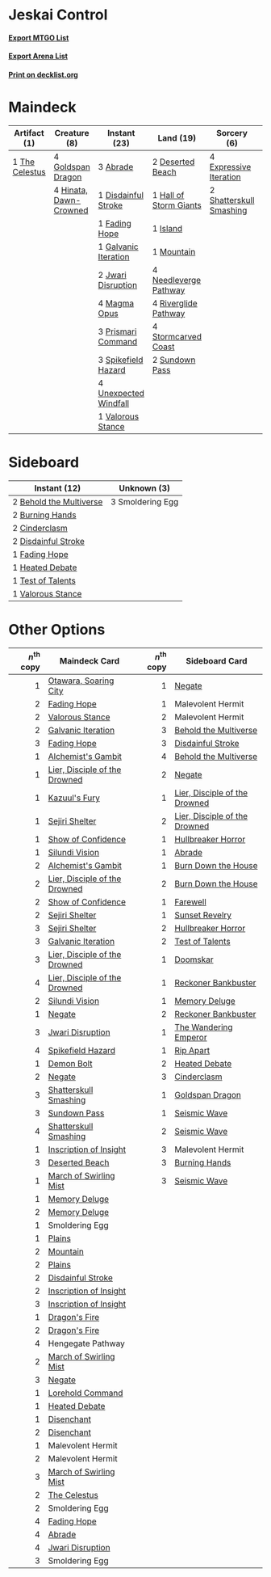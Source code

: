# Jeskai Control

#### [Export MTGO List](../collection/Jeskai%20Control/Jeskai%20Control.txt)
#### [Export Arena List](../collection/Jeskai%20Control/Jeskai%20Control_arena.txt)
#### [Print on decklist.org](http://decklist.org/?deckmain=3%09Abrade%0A2%09Deserted%20Beach%0A1%09Disdainful%20Stroke%0A4%09Expressive%20Iteration%0A1%09Fading%20Hope%0A1%09Galvanic%20Iteration%0A4%09Goldspan%20Dragon%0A1%09Hall%20of%20Storm%20Giants%0A3%09Hengegate%20Pathway%0A4%09Hinata,%20Dawn-Crowned%0A1%09Island%0A2%09Jwari%20Disruption%0A4%09Magma%20Opus%0A1%09Mountain%0A4%09Needleverge%20Pathway%0A3%09Prismari%20Command%0A4%09Riverglide%20Pathway%0A2%09Shatterskull%20Smashing%0A3%09Spikefield%20Hazard%0A4%09Stormcarved%20Coast%0A2%09Sundown%20Pass%0A1%09The%20Celestus%0A4%09Unexpected%20Windfall%0A1%09Valorous%20Stance&deckside=2%09Behold%20the%20Multiverse%0A2%09Burning%20Hands%0A2%09Cinderclasm%0A2%09Disdainful%20Stroke%0A1%09Fading%20Hope%0A1%09Heated%20Debate%0A3%09Smoldering%20Egg%0A1%09Test%20of%20Talents%0A1%09Valorous%20Stance)
# Maindeck

|                                      Artifact (1)                                       |                                          Creature (8)                                           |                                          Instant (23)                                          |                                            Land (19)                                            |                                           Sorcery (6)                                            |    Unknown (3)    |
|-----------------------------------------------------------------------------------------|-------------------------------------------------------------------------------------------------|------------------------------------------------------------------------------------------------|-------------------------------------------------------------------------------------------------|--------------------------------------------------------------------------------------------------|-------------------|
|1 [The Celestus](http://gatherer.wizards.com/Pages/Card/Details.aspx?multiverseid=535049)|4 [Goldspan Dragon](http://gatherer.wizards.com/Pages/Card/Details.aspx?multiverseid=503751)     |3 [Abrade](http://gatherer.wizards.com/Pages/Card/Details.aspx?multiverseid=430772)             |2 [Deserted Beach](http://gatherer.wizards.com/Pages/Card/Details.aspx?multiverseid=535058)      |4 [Expressive Iteration](http://gatherer.wizards.com/Pages/Card/Details.aspx?multiverseid=513678) |3 Hengegate Pathway|
|                                                                                         |4 [Hinata, Dawn-Crowned](http://gatherer.wizards.com/Pages/Card/Details.aspx?multiverseid=548534)|1 [Disdainful Stroke](http://gatherer.wizards.com/Pages/Card/Details.aspx?multiverseid=420705)  |1 [Hall of Storm Giants](http://gatherer.wizards.com/Pages/Card/Details.aspx?multiverseid=527544)|2 [Shatterskull Smashing](http://gatherer.wizards.com/Pages/Card/Details.aspx?multiverseid=491802)|                   |
|                                                                                         |                                                                                                 |1 [Fading Hope](http://gatherer.wizards.com/Pages/Card/Details.aspx?multiverseid=534812)        |1 [Island](http://gatherer.wizards.com/Pages/Card/Details.aspx?multiverseid=439857)              |                                                                                                  |                   |
|                                                                                         |                                                                                                 |1 [Galvanic Iteration](http://gatherer.wizards.com/Pages/Card/Details.aspx?multiverseid=535018) |1 [Mountain](http://gatherer.wizards.com/Pages/Card/Details.aspx?multiverseid=439859)            |                                                                                                  |                   |
|                                                                                         |                                                                                                 |2 [Jwari Disruption](http://gatherer.wizards.com/Pages/Card/Details.aspx?multiverseid=491693)   |4 [Needleverge Pathway](http://gatherer.wizards.com/Pages/Card/Details.aspx?multiverseid=491918) |                                                                                                  |                   |
|                                                                                         |                                                                                                 |4 [Magma Opus](http://gatherer.wizards.com/Pages/Card/Details.aspx?multiverseid=513695)         |4 [Riverglide Pathway](http://gatherer.wizards.com/Pages/Card/Details.aspx?multiverseid=491920)  |                                                                                                  |                   |
|                                                                                         |                                                                                                 |3 [Prismari Command](http://gatherer.wizards.com/Pages/Card/Details.aspx?multiverseid=513706)   |4 [Stormcarved Coast](http://gatherer.wizards.com/Pages/Card/Details.aspx?multiverseid=541141)   |                                                                                                  |                   |
|                                                                                         |                                                                                                 |3 [Spikefield Hazard](http://gatherer.wizards.com/Pages/Card/Details.aspx?multiverseid=491809)  |2 [Sundown Pass](http://gatherer.wizards.com/Pages/Card/Details.aspx?multiverseid=541142)        |                                                                                                  |                   |
|                                                                                         |                                                                                                 |4 [Unexpected Windfall](http://gatherer.wizards.com/Pages/Card/Details.aspx?multiverseid=527451)|                                                                                                 |                                                                                                  |                   |
|                                                                                         |                                                                                                 |1 [Valorous Stance](http://gatherer.wizards.com/Pages/Card/Details.aspx?multiverseid=391950)    |                                                                                                 |                                                                                                  |                   |


# Sideboard

|                                           Instant (12)                                           |  Unknown (3)   |
|--------------------------------------------------------------------------------------------------|----------------|
|2 [Behold the Multiverse](http://gatherer.wizards.com/Pages/Card/Details.aspx?multiverseid=503653)|3 Smoldering Egg|
|2 [Burning Hands](http://gatherer.wizards.com/Pages/Card/Details.aspx?multiverseid=527422)        |                |
|2 [Cinderclasm](http://gatherer.wizards.com/Pages/Card/Details.aspx?multiverseid=491776)          |                |
|2 [Disdainful Stroke](http://gatherer.wizards.com/Pages/Card/Details.aspx?multiverseid=420705)    |                |
|1 [Fading Hope](http://gatherer.wizards.com/Pages/Card/Details.aspx?multiverseid=534812)          |                |
|1 [Heated Debate](http://gatherer.wizards.com/Pages/Card/Details.aspx?multiverseid=513583)        |                |
|1 [Test of Talents](http://gatherer.wizards.com/Pages/Card/Details.aspx?multiverseid=513536)      |                |
|1 [Valorous Stance](http://gatherer.wizards.com/Pages/Card/Details.aspx?multiverseid=391950)      |                |


# Other Options

|*n*<sup>th</sup> copy|                                             Maindeck Card                                              |*n*<sup>th</sup> copy|                                             Sideboard Card                                             |
|--------------------:|--------------------------------------------------------------------------------------------------------|--------------------:|--------------------------------------------------------------------------------------------------------|
|                    1|[Otawara, Soaring City](http://gatherer.wizards.com/Pages/Card/Details.aspx?multiverseid=548584)        |                    1|[Negate](http://gatherer.wizards.com/Pages/Card/Details.aspx?multiverseid=423707)                       |
|                    2|[Fading Hope](http://gatherer.wizards.com/Pages/Card/Details.aspx?multiverseid=534812)                  |                    1|Malevolent Hermit                                                                                       |
|                    2|[Valorous Stance](http://gatherer.wizards.com/Pages/Card/Details.aspx?multiverseid=391950)              |                    2|Malevolent Hermit                                                                                       |
|                    2|[Galvanic Iteration](http://gatherer.wizards.com/Pages/Card/Details.aspx?multiverseid=535018)           |                    3|[Behold the Multiverse](http://gatherer.wizards.com/Pages/Card/Details.aspx?multiverseid=503653)        |
|                    3|[Fading Hope](http://gatherer.wizards.com/Pages/Card/Details.aspx?multiverseid=534812)                  |                    3|[Disdainful Stroke](http://gatherer.wizards.com/Pages/Card/Details.aspx?multiverseid=420705)            |
|                    1|[Alchemist's Gambit](http://gatherer.wizards.com/Pages/Card/Details.aspx?multiverseid=540993)           |                    4|[Behold the Multiverse](http://gatherer.wizards.com/Pages/Card/Details.aspx?multiverseid=503653)        |
|                    1|[Lier, Disciple of the Drowned](http://gatherer.wizards.com/Pages/Card/Details.aspx?multiverseid=534821)|                    2|[Negate](http://gatherer.wizards.com/Pages/Card/Details.aspx?multiverseid=423707)                       |
|                    1|[Kazuul's Fury](http://gatherer.wizards.com/Pages/Card/Details.aspx?multiverseid=491786)                |                    1|[Lier, Disciple of the Drowned](http://gatherer.wizards.com/Pages/Card/Details.aspx?multiverseid=534821)|
|                    1|[Sejiri Shelter](http://gatherer.wizards.com/Pages/Card/Details.aspx?multiverseid=491662)               |                    2|[Lier, Disciple of the Drowned](http://gatherer.wizards.com/Pages/Card/Details.aspx?multiverseid=534821)|
|                    1|[Show of Confidence](http://gatherer.wizards.com/Pages/Card/Details.aspx?multiverseid=513505)           |                    1|[Hullbreaker Horror](http://gatherer.wizards.com/Pages/Card/Details.aspx?multiverseid=540902)           |
|                    1|[Silundi Vision](http://gatherer.wizards.com/Pages/Card/Details.aspx?multiverseid=491711)               |                    1|[Abrade](http://gatherer.wizards.com/Pages/Card/Details.aspx?multiverseid=430772)                       |
|                    2|[Alchemist's Gambit](http://gatherer.wizards.com/Pages/Card/Details.aspx?multiverseid=540993)           |                    1|[Burn Down the House](http://gatherer.wizards.com/Pages/Card/Details.aspx?multiverseid=534907)          |
|                    2|[Lier, Disciple of the Drowned](http://gatherer.wizards.com/Pages/Card/Details.aspx?multiverseid=534821)|                    2|[Burn Down the House](http://gatherer.wizards.com/Pages/Card/Details.aspx?multiverseid=534907)          |
|                    2|[Show of Confidence](http://gatherer.wizards.com/Pages/Card/Details.aspx?multiverseid=513505)           |                    1|[Farewell](http://gatherer.wizards.com/Pages/Card/Details.aspx?multiverseid=548306)                     |
|                    2|[Sejiri Shelter](http://gatherer.wizards.com/Pages/Card/Details.aspx?multiverseid=491662)               |                    1|[Sunset Revelry](http://gatherer.wizards.com/Pages/Card/Details.aspx?multiverseid=534796)               |
|                    3|[Sejiri Shelter](http://gatherer.wizards.com/Pages/Card/Details.aspx?multiverseid=491662)               |                    2|[Hullbreaker Horror](http://gatherer.wizards.com/Pages/Card/Details.aspx?multiverseid=540902)           |
|                    3|[Galvanic Iteration](http://gatherer.wizards.com/Pages/Card/Details.aspx?multiverseid=535018)           |                    2|[Test of Talents](http://gatherer.wizards.com/Pages/Card/Details.aspx?multiverseid=513536)              |
|                    3|[Lier, Disciple of the Drowned](http://gatherer.wizards.com/Pages/Card/Details.aspx?multiverseid=534821)|                    1|[Doomskar](http://gatherer.wizards.com/Pages/Card/Details.aspx?multiverseid=503613)                     |
|                    4|[Lier, Disciple of the Drowned](http://gatherer.wizards.com/Pages/Card/Details.aspx?multiverseid=534821)|                    1|[Reckoner Bankbuster](http://gatherer.wizards.com/Pages/Card/Details.aspx?multiverseid=548568)          |
|                    2|[Silundi Vision](http://gatherer.wizards.com/Pages/Card/Details.aspx?multiverseid=491711)               |                    1|[Memory Deluge](http://gatherer.wizards.com/Pages/Card/Details.aspx?multiverseid=534825)                |
|                    1|[Negate](http://gatherer.wizards.com/Pages/Card/Details.aspx?multiverseid=423707)                       |                    2|[Reckoner Bankbuster](http://gatherer.wizards.com/Pages/Card/Details.aspx?multiverseid=548568)          |
|                    3|[Jwari Disruption](http://gatherer.wizards.com/Pages/Card/Details.aspx?multiverseid=491693)             |                    1|[The Wandering Emperor](http://gatherer.wizards.com/Pages/Card/Details.aspx?multiverseid=548337)        |
|                    4|[Spikefield Hazard](http://gatherer.wizards.com/Pages/Card/Details.aspx?multiverseid=491809)            |                    1|[Rip Apart](http://gatherer.wizards.com/Pages/Card/Details.aspx?multiverseid=513717)                    |
|                    1|[Demon Bolt](http://gatherer.wizards.com/Pages/Card/Details.aspx?multiverseid=503741)                   |                    2|[Heated Debate](http://gatherer.wizards.com/Pages/Card/Details.aspx?multiverseid=513583)                |
|                    2|[Negate](http://gatherer.wizards.com/Pages/Card/Details.aspx?multiverseid=423707)                       |                    3|[Cinderclasm](http://gatherer.wizards.com/Pages/Card/Details.aspx?multiverseid=491776)                  |
|                    3|[Shatterskull Smashing](http://gatherer.wizards.com/Pages/Card/Details.aspx?multiverseid=491802)        |                    1|[Goldspan Dragon](http://gatherer.wizards.com/Pages/Card/Details.aspx?multiverseid=503751)              |
|                    3|[Sundown Pass](http://gatherer.wizards.com/Pages/Card/Details.aspx?multiverseid=541142)                 |                    1|[Seismic Wave](http://gatherer.wizards.com/Pages/Card/Details.aspx?multiverseid=548465)                 |
|                    4|[Shatterskull Smashing](http://gatherer.wizards.com/Pages/Card/Details.aspx?multiverseid=491802)        |                    2|[Seismic Wave](http://gatherer.wizards.com/Pages/Card/Details.aspx?multiverseid=548465)                 |
|                    1|[Inscription of Insight](http://gatherer.wizards.com/Pages/Card/Details.aspx?multiverseid=495611)       |                    3|Malevolent Hermit                                                                                       |
|                    3|[Deserted Beach](http://gatherer.wizards.com/Pages/Card/Details.aspx?multiverseid=535058)               |                    3|[Burning Hands](http://gatherer.wizards.com/Pages/Card/Details.aspx?multiverseid=527422)                |
|                    1|[March of Swirling Mist](http://gatherer.wizards.com/Pages/Card/Details.aspx?multiverseid=548358)       |                    3|[Seismic Wave](http://gatherer.wizards.com/Pages/Card/Details.aspx?multiverseid=548465)                 |
|                    1|[Memory Deluge](http://gatherer.wizards.com/Pages/Card/Details.aspx?multiverseid=534825)                |                     |                                                                                                        |
|                    2|[Memory Deluge](http://gatherer.wizards.com/Pages/Card/Details.aspx?multiverseid=534825)                |                     |                                                                                                        |
|                    1|Smoldering Egg                                                                                          |                     |                                                                                                        |
|                    1|[Plains](http://gatherer.wizards.com/Pages/Card/Details.aspx?multiverseid=439856)                       |                     |                                                                                                        |
|                    2|[Mountain](http://gatherer.wizards.com/Pages/Card/Details.aspx?multiverseid=439859)                     |                     |                                                                                                        |
|                    2|[Plains](http://gatherer.wizards.com/Pages/Card/Details.aspx?multiverseid=439856)                       |                     |                                                                                                        |
|                    2|[Disdainful Stroke](http://gatherer.wizards.com/Pages/Card/Details.aspx?multiverseid=420705)            |                     |                                                                                                        |
|                    2|[Inscription of Insight](http://gatherer.wizards.com/Pages/Card/Details.aspx?multiverseid=495611)       |                     |                                                                                                        |
|                    3|[Inscription of Insight](http://gatherer.wizards.com/Pages/Card/Details.aspx?multiverseid=495611)       |                     |                                                                                                        |
|                    1|[Dragon's Fire](http://gatherer.wizards.com/Pages/Card/Details.aspx?multiverseid=527426)                |                     |                                                                                                        |
|                    2|[Dragon's Fire](http://gatherer.wizards.com/Pages/Card/Details.aspx?multiverseid=527426)                |                     |                                                                                                        |
|                    4|Hengegate Pathway                                                                                       |                     |                                                                                                        |
|                    2|[March of Swirling Mist](http://gatherer.wizards.com/Pages/Card/Details.aspx?multiverseid=548358)       |                     |                                                                                                        |
|                    3|[Negate](http://gatherer.wizards.com/Pages/Card/Details.aspx?multiverseid=423707)                       |                     |                                                                                                        |
|                    1|[Lorehold Command](http://gatherer.wizards.com/Pages/Card/Details.aspx?multiverseid=513691)             |                     |                                                                                                        |
|                    1|[Heated Debate](http://gatherer.wizards.com/Pages/Card/Details.aspx?multiverseid=513583)                |                     |                                                                                                        |
|                    1|[Disenchant](http://gatherer.wizards.com/Pages/Card/Details.aspx?multiverseid=847)                      |                     |                                                                                                        |
|                    2|[Disenchant](http://gatherer.wizards.com/Pages/Card/Details.aspx?multiverseid=847)                      |                     |                                                                                                        |
|                    1|Malevolent Hermit                                                                                       |                     |                                                                                                        |
|                    2|Malevolent Hermit                                                                                       |                     |                                                                                                        |
|                    3|[March of Swirling Mist](http://gatherer.wizards.com/Pages/Card/Details.aspx?multiverseid=548358)       |                     |                                                                                                        |
|                    2|[The Celestus](http://gatherer.wizards.com/Pages/Card/Details.aspx?multiverseid=535049)                 |                     |                                                                                                        |
|                    2|Smoldering Egg                                                                                          |                     |                                                                                                        |
|                    4|[Fading Hope](http://gatherer.wizards.com/Pages/Card/Details.aspx?multiverseid=534812)                  |                     |                                                                                                        |
|                    4|[Abrade](http://gatherer.wizards.com/Pages/Card/Details.aspx?multiverseid=430772)                       |                     |                                                                                                        |
|                    4|[Jwari Disruption](http://gatherer.wizards.com/Pages/Card/Details.aspx?multiverseid=491693)             |                     |                                                                                                        |
|                    3|Smoldering Egg                                                                                          |                     |                                                                                                        |

